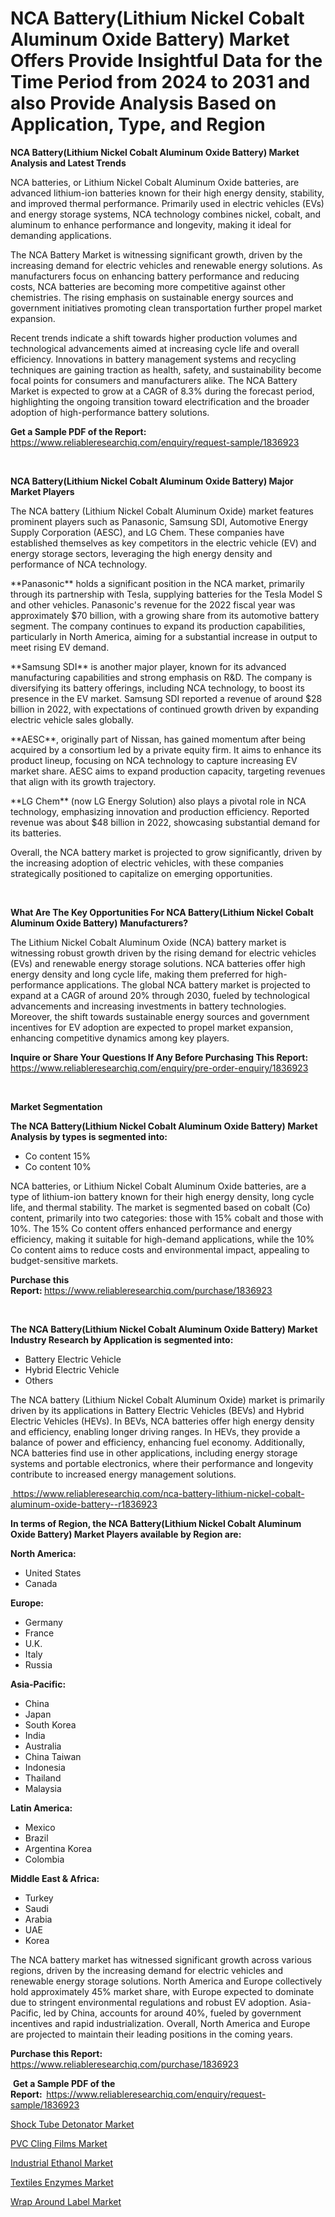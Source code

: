 <p><h1>NCA Battery(Lithium Nickel Cobalt Aluminum Oxide Battery) Market Offers Provide Insightful Data for the Time Period from 2024 to 2031 and also Provide Analysis Based on Application, Type, and Region</h1></p><p><strong>NCA Battery(Lithium Nickel Cobalt Aluminum Oxide Battery) Market Analysis and Latest Trends</strong></p>
<p><p>NCA batteries, or Lithium Nickel Cobalt Aluminum Oxide batteries, are advanced lithium-ion batteries known for their high energy density, stability, and improved thermal performance. Primarily used in electric vehicles (EVs) and energy storage systems, NCA technology combines nickel, cobalt, and aluminum to enhance performance and longevity, making it ideal for demanding applications.</p><p>The NCA Battery Market is witnessing significant growth, driven by the increasing demand for electric vehicles and renewable energy solutions. As manufacturers focus on enhancing battery performance and reducing costs, NCA batteries are becoming more competitive against other chemistries. The rising emphasis on sustainable energy sources and government initiatives promoting clean transportation further propel market expansion.</p><p>Recent trends indicate a shift towards higher production volumes and technological advancements aimed at increasing cycle life and overall efficiency. Innovations in battery management systems and recycling techniques are gaining traction as health, safety, and sustainability become focal points for consumers and manufacturers alike. The NCA Battery Market is expected to grow at a CAGR of 8.3% during the forecast period, highlighting the ongoing transition toward electrification and the broader adoption of high-performance battery solutions.</p></p>
<p><strong>Get a Sample PDF of the Report:&nbsp;</strong> <a href="https://www.reliableresearchiq.com/enquiry/request-sample/1836923?utm_campaign=1742&utm_medium=2&utm_source=Github&utm_content=ia&utm_term=16102024&utm_id=nca-batterylithium-nickel-cobalt-aluminum-oxide-battery">https://www.reliableresearchiq.com/enquiry/request-sample/1836923</a></p>
<p>&nbsp;</p>
<p><strong>NCA Battery(Lithium Nickel Cobalt Aluminum Oxide Battery) Major Market Players</strong></p>
<p><p>The NCA battery (Lithium Nickel Cobalt Aluminum Oxide) market features prominent players such as Panasonic, Samsung SDI, Automotive Energy Supply Corporation (AESC), and LG Chem. These companies have established themselves as key competitors in the electric vehicle (EV) and energy storage sectors, leveraging the high energy density and performance of NCA technology.</p><p>**Panasonic** holds a significant position in the NCA market, primarily through its partnership with Tesla, supplying batteries for the Tesla Model S and other vehicles. Panasonic's revenue for the 2022 fiscal year was approximately $70 billion, with a growing share from its automotive battery segment. The company continues to expand its production capabilities, particularly in North America, aiming for a substantial increase in output to meet rising EV demand.</p><p>**Samsung SDI** is another major player, known for its advanced manufacturing capabilities and strong emphasis on R&D. The company is diversifying its battery offerings, including NCA technology, to boost its presence in the EV market. Samsung SDI reported a revenue of around $28 billion in 2022, with expectations of continued growth driven by expanding electric vehicle sales globally.</p><p>**AESC**, originally part of Nissan, has gained momentum after being acquired by a consortium led by a private equity firm. It aims to enhance its product lineup, focusing on NCA technology to capture increasing EV market share. AESC aims to expand production capacity, targeting revenues that align with its growth trajectory.</p><p>**LG Chem** (now LG Energy Solution) also plays a pivotal role in NCA technology, emphasizing innovation and production efficiency. Reported revenue was about $48 billion in 2022, showcasing substantial demand for its batteries.</p><p>Overall, the NCA battery market is projected to grow significantly, driven by the increasing adoption of electric vehicles, with these companies strategically positioned to capitalize on emerging opportunities.</p></p>
<p>&nbsp;</p>
<p><strong>What Are The Key Opportunities For NCA Battery(Lithium Nickel Cobalt Aluminum Oxide Battery) Manufacturers?</strong></p>
<p><p>The Lithium Nickel Cobalt Aluminum Oxide (NCA) battery market is witnessing robust growth driven by the rising demand for electric vehicles (EVs) and renewable energy storage solutions. NCA batteries offer high energy density and long cycle life, making them preferred for high-performance applications. The global NCA battery market is projected to expand at a CAGR of around 20% through 2030, fueled by technological advancements and increasing investments in battery technologies. Moreover, the shift towards sustainable energy sources and government incentives for EV adoption are expected to propel market expansion, enhancing competitive dynamics among key players.</p></p>
<p><strong>Inquire or Share Your Questions If Any Before Purchasing This Report:</strong> <a href="https://www.reliableresearchiq.com/enquiry/pre-order-enquiry/1836923?utm_campaign=1742&utm_medium=2&utm_source=Github&utm_content=ia&utm_term=16102024&utm_id=nca-batterylithium-nickel-cobalt-aluminum-oxide-battery">https://www.reliableresearchiq.com/enquiry/pre-order-enquiry/1836923</a></p>
<p>&nbsp;</p>
<p><strong>Market Segmentation</strong></p>
<p><strong>The NCA Battery(Lithium Nickel Cobalt Aluminum Oxide Battery) Market Analysis by types is segmented into:</strong></p>
<p><ul><li>Co content 15%</li><li>Co content 10%</li></ul></p>
<p><p>NCA batteries, or Lithium Nickel Cobalt Aluminum Oxide batteries, are a type of lithium-ion battery known for their high energy density, long cycle life, and thermal stability. The market is segmented based on cobalt (Co) content, primarily into two categories: those with 15% cobalt and those with 10%. The 15% Co content offers enhanced performance and energy efficiency, making it suitable for high-demand applications, while the 10% Co content aims to reduce costs and environmental impact, appealing to budget-sensitive markets.</p></p>
<p><strong>Purchase this Report:&nbsp;</strong><a href="https://www.reliableresearchiq.com/purchase/1836923?utm_campaign=1742&utm_medium=2&utm_source=Github&utm_content=ia&utm_term=16102024&utm_id=nca-batterylithium-nickel-cobalt-aluminum-oxide-battery">https://www.reliableresearchiq.com/purchase/1836923</a></p>
<p>&nbsp;</p>
<p><strong>The NCA Battery(Lithium Nickel Cobalt Aluminum Oxide Battery) Market Industry Research by Application is segmented into:</strong></p>
<p><ul><li>Battery Electric Vehicle</li><li>Hybrid Electric Vehicle</li><li>Others</li></ul></p>
<p><p>The NCA battery (Lithium Nickel Cobalt Aluminum Oxide) market is primarily driven by its applications in Battery Electric Vehicles (BEVs) and Hybrid Electric Vehicles (HEVs). In BEVs, NCA batteries offer high energy density and efficiency, enabling longer driving ranges. In HEVs, they provide a balance of power and efficiency, enhancing fuel economy. Additionally, NCA batteries find use in other applications, including energy storage systems and portable electronics, where their performance and longevity contribute to increased energy management solutions.</p></p>
<p><a href="https://www.reliableresearchiq.com/nca-battery-lithium-nickel-cobalt-aluminum-oxide-battery--r1836923?utm_campaign=1742&utm_medium=2&utm_source=Github&utm_content=ia&utm_term=16102024&utm_id=nca-batterylithium-nickel-cobalt-aluminum-oxide-battery">&nbsp;https://www.reliableresearchiq.com/nca-battery-lithium-nickel-cobalt-aluminum-oxide-battery--r1836923</a></p>
<p><strong>In terms of Region, the NCA Battery(Lithium Nickel Cobalt Aluminum Oxide Battery) Market Players available by Region are:</strong></p>
<p>
    <p> <strong> North America: </strong>
        <ul>
            <li>United States</li>
            <li>Canada</li>
        </ul>
        </p> 
    <p> <strong> Europe: </strong>
        <ul>
            <li>Germany</li>
            <li>France</li>
            <li>U.K.</li>
            <li>Italy</li>
            <li>Russia</li>
        </ul>
        </p> 
    <p> <strong> Asia-Pacific: </strong>
        <ul>
            <li>China</li>
            <li>Japan</li>
            <li>South Korea</li>
            <li>India</li>
            <li>Australia</li>
            <li>China Taiwan</li>
            <li>Indonesia</li>
            <li>Thailand</li>
            <li>Malaysia</li>
        </ul>
        </p> 
    <p> <strong> Latin America: </strong>
        <ul>
            <li>Mexico</li>
            <li>Brazil</li>
            <li>Argentina Korea</li>
            <li>Colombia</li>
        </ul>
        </p> 
    <p> <strong> Middle East & Africa: </strong>
        <ul>
            <li>Turkey</li>
            <li>Saudi</li>
            <li>Arabia</li>
            <li>UAE</li>
            <li>Korea</li>
        </ul>
    </p>
    </p>
<p><p>The NCA battery market has witnessed significant growth across various regions, driven by the increasing demand for electric vehicles and renewable energy storage solutions. North America and Europe collectively hold approximately 45% market share, with Europe expected to dominate due to stringent environmental regulations and robust EV adoption. Asia-Pacific, led by China, accounts for around 40%, fueled by government incentives and rapid industrialization. Overall, North America and Europe are projected to maintain their leading positions in the coming years.</p></p>
<p><strong>Purchase this Report: </strong><a href="https://www.reliableresearchiq.com/purchase/1836923?utm_campaign=1742&utm_medium=2&utm_source=Github&utm_content=ia&utm_term=16102024&utm_id=nca-batterylithium-nickel-cobalt-aluminum-oxide-battery">https://www.reliableresearchiq.com/purchase/1836923</a></p>
<p>&nbsp;<strong>Get a Sample PDF of the Report:&nbsp;&nbsp;</strong><a href="https://www.reliableresearchiq.com/enquiry/request-sample/1836923?utm_campaign=1742&utm_medium=2&utm_source=Github&utm_content=ia&utm_term=16102024&utm_id=nca-batterylithium-nickel-cobalt-aluminum-oxide-battery">https://www.reliableresearchiq.com/enquiry/request-sample/1836923</a></p>
<p><strong></strong></p>
<p><p><a href="https://www.linkedin.com/pulse/shock-tube-detonator-momentum-charting-145-cagr-path-2024-2031-8hfvc?utm_campaign=1742&utm_medium=2&utm_source=Github&utm_content=ia&utm_term=16102024&utm_id=nca-batterylithium-nickel-cobalt-aluminum-oxide-battery">Shock Tube Detonator Market</a></p><p><a href="https://www.linkedin.com/pulse/pvc-cling-films-market-overview-forecast-2024-2031-detailed-dfaqc?utm_campaign=1742&utm_medium=2&utm_source=Github&utm_content=ia&utm_term=16102024&utm_id=nca-batterylithium-nickel-cobalt-aluminum-oxide-battery">PVC Cling Films Market</a></p><p><a href="https://www.linkedin.com/pulse/industrial-ethanol-market-pulse-5-expansion-blueprint-2024-2031-0etpc?utm_campaign=1742&utm_medium=2&utm_source=Github&utm_content=ia&utm_term=16102024&utm_id=nca-batterylithium-nickel-cobalt-aluminum-oxide-battery">Industrial Ethanol Market</a></p><p><a href="https://www.linkedin.com/pulse/exploring-textiles-enzymes-market-dynamics-revenue-analysis-izpvc?utm_campaign=1742&utm_medium=2&utm_source=Github&utm_content=ia&utm_term=16102024&utm_id=nca-batterylithium-nickel-cobalt-aluminum-oxide-battery">Textiles Enzymes Market</a></p><p><a href="https://www.linkedin.com/pulse/wrap-around-label-market-size-share-analysis-growth-trends-ju07c?utm_campaign=1742&utm_medium=2&utm_source=Github&utm_content=ia&utm_term=16102024&utm_id=nca-batterylithium-nickel-cobalt-aluminum-oxide-battery">Wrap Around Label Market</a></p></p>
